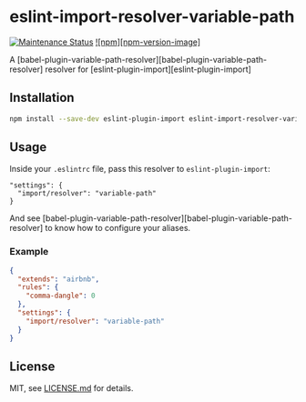 # eslint-import-resolver-variable-path
[![Maintenance Status][status-image]][status-url] [![npm][npm-version-image]][npm-url]

A [babel-plugin-variable-path-resolver][babel-plugin-variable-path-resolver] resolver for [eslint-plugin-import][eslint-plugin-import]

## Installation

```sh
npm install --save-dev eslint-plugin-import eslint-import-resolver-variable-path
```

## Usage

Inside your `.eslintrc` file, pass this resolver to `eslint-plugin-import`:
```
"settings": {
  "import/resolver": "variable-path"
}
```

And see [babel-plugin-variable-path-resolver][babel-plugin-variable-path-resolver] to know how to configure your aliases.

### Example

```json
{
  "extends": "airbnb",
  "rules": {
    "comma-dangle": 0
  },
  "settings": {
    "import/resolver": "variable-path"
  }
}
```

## License

MIT, see [LICENSE.md](/LICENSE.md) for details.

[status-image]: https://img.shields.io/badge/status-maintained-brightgreen.svg
[status-url]: https://github.com/shameemz/eslint-import-resolver-variable-path

[npm-image]: https://img.shields.io/npm/v/eslint-import-resolver-variable-path.svg
[npm-url]: https://www.npmjs.com/package/eslint-import-resolver-variable-path